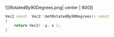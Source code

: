 ![[RotatedBy90Degrees.png| center | 800]]

```c++
Vec2 const  Vec2::GetRotatedBy90Degrees() const
{
	return Vec2( -y, x );
}
```
